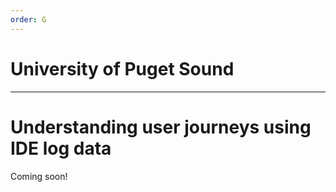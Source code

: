 ```yaml
---
order: G
---
```

# University of Puget Sound
---
# Understanding user journeys using IDE log data

Coming soon!